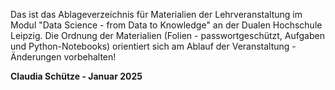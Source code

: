Das ist das Ablageverzeichnis für Materialien der Lehrveranstaltung im Modul "Data Science - from Data to Knowledge" an der Dualen Hochschule Leipzig.
Die Ordnung der Materialien (Folien - passwortgeschützt, Aufgaben und Python-Notebooks) orientiert sich am Ablauf der Veranstaltung - Änderungen vorbehalten!

**Claudia Schütze - Januar 2025**
